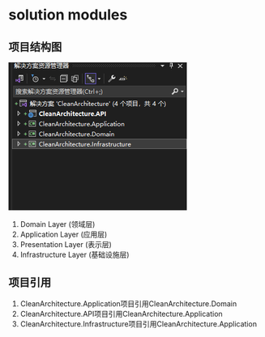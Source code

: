 # solution modules  

## 项目结构图  

![项目结构](../../images/dotnet/CleanArchitecture/solutionModules/1.png)  

1. Domain Layer (领域层)
2. Application Layer (应用层)  
3. Presentation Layer (表示层)
4. Infrastructure Layer (基础设施层)   

## 项目引用  

1. CleanArchitecture.Application项目引用CleanArchitecture.Domain  
2. CleanArchitecture.API项目引用CleanArchitecture.Application    
3. CleanArchitecture.Infrastructure项目引用CleanArchitecture.Application
